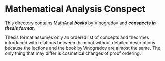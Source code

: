 # Mathematical Analysis Conspect

This directory contains MathAnal _**books**_ by Vinogradov and **_conspects in thesis format_**.

Thesis format assumes only an ordered list of concepts and theormes introduced with relations between them but without detailed descriptions 
because the lections and the book by Vinogradov are almost the same. 
The only thing that may differ is cosmetical changes of proof ordering.
